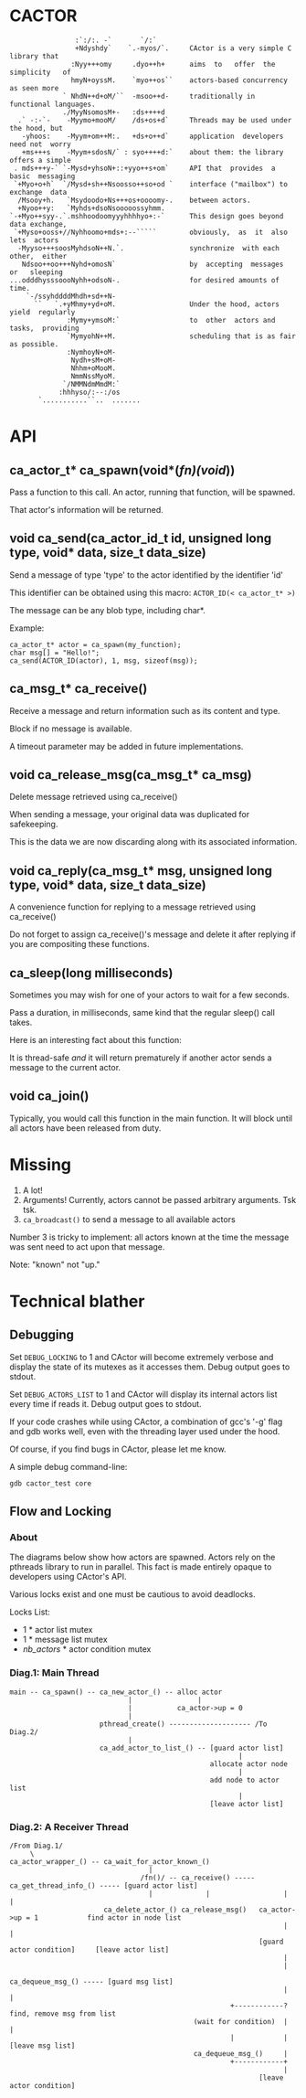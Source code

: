 # CACTOR

                    :`:/:. -`       `/:`    
                    +Ndyshdy`    `.-myos/`.     CActor is a very simple C library that
                   :Nyy+++omy     .dyo++h+      aims  to   offer  the  simplicity   of 
                   hmyN+oyssM.    `myo++os``    actors-based concurrency  as seen more
                 ` NhdN++d+oM/``  -msoo++d-     traditionally in functional languages.
                 ./MyyNsomosM+-   :ds++++d      
      .` -:-`-    -Myymo+mooM/    /ds+os+d`     Threads may be used under the hood, but
       -yhoos:    -Myym+om++M:.   +ds+o++d`     application  developers need not  worry
       +ms+++s    -Myym+sdosN/` : syo++++d:`    about them: the library offers a simple
     . mds+++y-` `-Mysd+yhsoN+::+yyo++s+om`     API that  provides  a  basic  messaging
     `+Myo+o+h`  `/Mysd+sh++Nsoosso++so+od `    interface ("mailbox") to exchange  data
      /Msooy+h.   `Msydoodo+Ns+++os+oooomy-.    between actors.
      +Nyoo++y:   `Myhds+dsoNsooooossyhmm.      
    `-+Myo++syy-.`.mshhoodoomyyyhhhhyo+:-`      This design goes beyond data exchange,
     `+Myso+ooss+//Nyhhoomo+mds+:--`````        obviously,  as  it  also  lets  actors
      -Myyso+++soosMyhdsoN++N.`.                synchronize  with each  other,  either
       Ndsoo++oo+++Nyhd+omosN`                  by  accepting  messages  or   sleeping
    ...odddhysssoooNyhh+odsoN-.                 for desired amounts of time.
        `-/ssyhddddMhdh+sd++N-                  
          ``   `.+yMhmy+yd+oM.                  Under the hood, actors yield  regularly
                  :Mymy+ymsoM:`                 to  other  actors and tasks,  providing
                  `MymyohN++M.                  scheduling that is as fair as possible.
                  :NymhoyN+oM-                  
                   Nydh+sM+oM-                  
                   Nhhm+oMooM.                  
                   NmmNssMyoM.                  
                 `/NMMNdmMmdM:`                 
                :hhhyso/:--:/os                 
           `...........``..  .......         

# API

## ca_actor_t* ca_spawn(void*(*fn)(void*))

Pass a function to this call. An actor, running that function, will be spawned.

That actor's information will be returned.

## void ca_send(ca_actor_id_t id, unsigned long type, void* data, size_t data_size)

Send a message of type 'type' to the actor identified by the identifier 'id'

This identifier can be obtained using this macro: `ACTOR_ID(< ca_actor_t* >)`

The message can be any blob type, including char*.

Example:

    ca_actor_t* actor = ca_spawn(my_function);
    char msg[] = "Hello!";
    ca_send(ACTOR_ID(actor), 1, msg, sizeof(msg));

## ca_msg_t* ca_receive()

Receive a message and return information such as its content and type.

Block if no message is available.

A timeout parameter may be added in future implementations.

## void ca_release_msg(ca_msg_t* ca_msg)

Delete message retrieved using ca_receive()

When sending a message, your original data was duplicated for safekeeping.

This is the data we are now discarding along with its associated information.

## void ca_reply(ca_msg_t* msg, unsigned long type, void* data, size_t data_size)

A convenience function for replying to a message retrieved using ca_receive()

Do not forget to assign ca_receive()'s message and delete it after replying if you
are compositing these functions.

## ca_sleep(long milliseconds)

Sometimes you may wish for one of your actors to wait for a few seconds.

Pass a duration, in milliseconds, same kind that the regular sleep() call takes.

Here is an interesting fact about this function:

It is thread-safe *and* it will return prematurely if another actor sends a message
to the current actor.

## void ca_join()

Typically, you would call this function in the main function. It will block until
all actors have been released from duty.

# Missing

1. A lot!
2. Arguments! Currently, actors cannot be passed arbitrary arguments. Tsk tsk.
3. `ca_broadcast()` to send a message to all available actors

Number 3 is tricky to implement: all actors known at the time the message was sent
need to act upon that message.

Note: "known" not "up."

# Technical blather

## Debugging

Set `DEBUG_LOCKING` to 1 and CActor will become extremely verbose and display the
state of its mutexes as it accesses them. Debug output goes to stdout.

Set `DEBUG_ACTORS_LIST` to 1 and CActor will display its internal actors list
every time if reads it. Debug output goes to stdout.

If your code crashes while using CActor, a combination of gcc's '-g' flag and gdb
works well, even with the threading layer used under the hood.

Of course, if you find bugs in CActor, please let me know.

A simple debug command-line:

    gdb cactor_test core

## Flow and Locking

### About

The diagrams below show how actors are spawned. Actors rely on the pthreads library to
run in parallel. This fact is made entirely opaque to developers using CActor's API.

Various locks exist and one must be cautious to avoid deadlocks.

Locks List:

- 1 * actor list mutex
- 1 * message list mutex
- _nb_actors_ * actor condition mutex

### Diag.1: Main Thread

    main -- ca_spawn() -- ca_new_actor_() -- alloc actor
                                 |                |
                                 |           ca_actor->up = 0
                                 |
                          pthread_create() -------------------- /To Diag.2/
                                 |
                          ca_add_actor_to_list_() -- [guard actor list]
                                                            |
                                                     allocate actor node
                                                            |
                                                     add node to actor list
                                                            |
                                                     [leave actor list]

### Diag.2: A Receiver Thread

    /From Diag.1/
         \
    ca_actor_wrapper_() -- ca_wait_for_actor_known_()
                                      |
                                    /fn()/ -- ca_receive() ----- ca_get_thread_info_() ----- [guard actor list]
                                      |             |                  |                           |
                           ca_delete_actor_() ca_release_msg()   ca_actor->up = 1            find actor in node list
                                                                       |                           |
                                                                 [guard actor condition]     [leave actor list]
                                                                       |
                                                                       |
                                                                 ca_dequeue_msg_() ----- [guard msg list]
                                                                       |                       |
                                                          +------------?                 find, remove msg from list
                                                 (wait for condition)  |                       |
                                                          |            |                 [leave msg list]
                                                 ca_dequeue_msg_()     |
                                                          +------------+
                                                                       |
                                                                 [leave actor condition]
